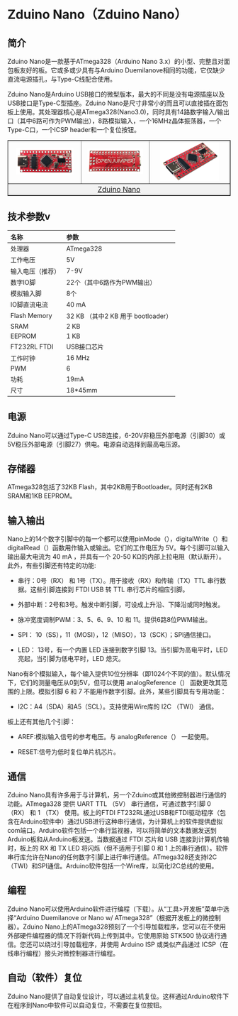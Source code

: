 # Zduino Nano（Zduino Nano）

## 简介
Zduino Nano是一款基于ATmega328（Arduino Nano 3.x）的小型、完整且对面包板友好的板。它或多或少具有与Arduino Duemilanove相同的功能，它仅缺少直流电源插孔，与Type-C线配合使用。

Zduino Nano是Arduino USB接口的微型版本，最大的不同是没有电源插座以及USB接口是Type-C型插座。Zduino Nano是尺寸非常小的而且可以直接插在面包板上使用。其处理器核心是ATmega328(Nano3.0)，同时具有14路数字输入/输出口（其中6路可作为PWM输出），8路模拟输入，一个16MHz晶体振荡器，一个Type-C口，一个ICSP header和一个复位按钮。

<table border="1">
<tr>
  <td align="center"><img src="../img/zduinonano/01.png" width=87% /></td>
  <td align="center"><img src="../img/zduinonano/02.png" width=90% /></td>
  <td align="center"><img src="../img/zduinonano/03.png" width=80% /></td>
</tr>
<tr>
<td style="background-color:rgb(232,232,232,0.5) "colspan="3" align="center"> <a href="https://item.taobao.com/item.htm?id=712426498593"><font style="font-size:16px">Zduino Nano</font></a></td>
</tr>
</table>


## 技术参数v

|名称|参数|
|:--|:--|
|处理器 |ATmega328|
|工作电压| 5V|
|输入电压（推荐）| 7-9V|
|数字IO脚 |22个（其中6路作为PWM输出）|
|模拟输入脚 |8个|
|IO脚直流电流 |40 mA|
|Flash Memory |32 KB （其中2 KB 用于 bootloader）|
|SRAM |2 KB|
|EEPROM |1 KB |
|FT232RL FTDI| USB接口芯片|
|工作时钟 |16 MHz|
|PWM|6|
|功耗|19mA|
|尺寸|18*45mm|


## 电源

Zduino Nano可以通过Type-C USB连接，6-20V非稳压外部电源（引脚30）或5V稳压外部电源（引脚27）供电。电源自动选择到最高电压源。

## 存储器

ATmega328包括了32KB Flash，其中2KB用于Bootloader。同时还有2KB SRAM和1KB EEPROM。

## 输入输出

Nano上的14个数字引脚中的每一个都可以使用pinMode（），digitalWrite（）和digitalRead（）函数用作输入或输出。它们的工作电压为 5V。每个引脚可以输入输出最大电流为 40 mA ，并具有一个 20-50 KΩ的内部上拉电阻（默认断开）。此外，有些引脚还有特定的功能:

+ 串行：0号（RX） 和 1号（TX）。用于接收（RX）和传输（TX）TTL 串行数据。这些引脚连接到 FTDI USB 转 TTL 串行芯片的相应引脚。

+ 外部中断：2号和3号。触发中断引脚，可设成上升沿、下降沿或同时触发。

+ 脉冲宽度调制PWM：3、5、6、9、10 和 11。提供6路8位PWM输出。

+ SPI： 10（SS），11（MOSI），12（MISO），13（SCK）；SPI通信接口。

+ LED： 13号，有一个内置 LED 连接到数字引脚 13。当引脚为高电平时，LED 亮起，当引脚为低电平时，LED 熄灭。

Nano有8个模拟输入，每个输入提供10位分辨率（即1024个不同的值）。默认情况下，它们的测量电压从0到5V，但可以使用 analogReference（） 函数更改其范围的上限。模拟引脚 6 和 7 不能用作数字引脚。此外，某些引脚具有专用功能：

+ I2C：A4（SDA）和A5（SCL）。支持使用Wire库的 I2C （TWI） 通信。

板上还有其他几个引脚：

+ AREF:模拟输入信号的参考电压。与 analogReference（） 一起使用。

+ RESET:信号为低时复位单片机芯片。


## 通信

Zduino Nano具有许多用于与计算机，另一个Zduino或其他微控制器进行通信的功能。ATmega328 提供 UART TTL （5V） 串行通信，可通过数字引脚 0 （RX） 和 1 （TX） 使用。板上的FTDI FT232RL通过USB和FTDI驱动程序（包含在Arduino软件中）通过USB进行这种串行通信，为计算机上的软件提供虚拟com端口。Arduino软件包括一个串行监视器，可以将简单的文本数据发送到Arduino板和从Arduino板发送。当数据通过 FTDI 芯片和 USB 连接到计算机传输时，板上的 RX 和 TX LED 将闪烁（但不适用于引脚 0 和 1 上的串行通信）。软件串行库允许在Nano的任何数字引脚上进行串行通信。ATmega328还支持I2C （TWI）和SPI通信。Arduino软件包括一个Wire库，以简化I2C总线的使用。

## 编程

Zduino Nano可以使用Arduino软件进行编程（下载）。从“工具>开发板”菜单中选择“Arduino Duemilanove or Nano w/ ATmega328”（根据开发板上的微控制器）。Zduino Nano上的ATmega328预刻了一个引导加载程序，您可以在不使用外部硬件编程器的情况下将新代码上传到其中。它使用原始 STK500 协议进行通信。您还可以绕过引导加载程序，并使用 Arduino ISP 或类似产品通过 ICSP（在线串行编程）接头对微控制器进行编程。

## 自动（软件）复位

Zduino Nano提供了自动复位设计，可以通过主机复位。这样通过Arduino软件下在程序到Nano中软件可以自动复位，不需要在复位按钮。
